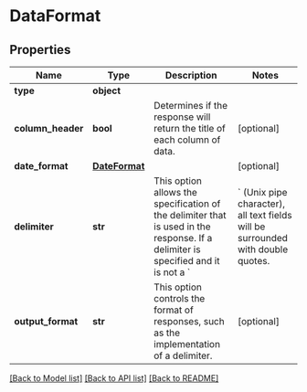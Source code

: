 # DataFormat

## Properties
Name | Type | Description | Notes
------------ | ------------- | ------------- | -------------
**type** | **object** |  | 
**column_header** | **bool** | Determines if the response will return the title of each column of data. | [optional] 
**date_format** | [**DateFormat**](DateFormat.md) |  | [optional] 
**delimiter** | **str** | This option allows the specification of the delimiter that is used in the response. If a delimiter is specified and it is not a &#x60;|&#x60; (Unix pipe character), all text fields will be surrounded with double quotes. | [optional] 
**output_format** | **str** | This option controls the format of responses, such as the implementation of a delimiter. | [optional] 

[[Back to Model list]](../README.md#documentation-for-models) [[Back to API list]](../README.md#documentation-for-api-endpoints) [[Back to README]](../README.md)

